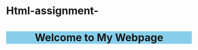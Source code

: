 # Html-assignment-

<!DOCTYPE html>
<html>
<head>
  <title>My Webpage</title>
  <style>
    header {
      background-color: #87CEEB;
      text-align: center;
    }
  </style>
</head>
<body>
  <header>
    <h1>Welcome to My Webpage</h1>
  </header>
  
  <main>
    <!-- Add your main content here -->
  </main>
</body>
</html>
